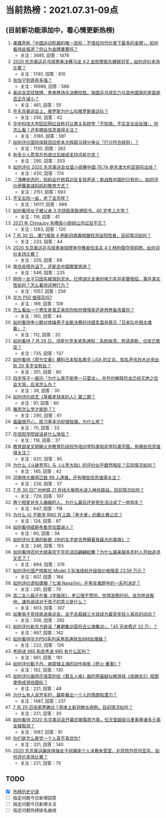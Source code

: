 # 当前热榜：2021.07.31-09点
## (目前新功能添加中，看心情更新热榜)
1. [美媒声称「中国运动机器的唯一目标：不惜任何代价拿下最多的金牌」，如何看待此报道？你认为金牌重要吗？](https://www.zhihu.com/question/476132907)
    * 关注：3685, 回答：1478
2. [2020 东京奥运乒乓球男单决赛马龙 4:2 击败樊振东蝉联冠军，如何评价本场比赛？](https://www.zhihu.com/question/476152530)
    * 关注：1740, 回答：610
3. [张怡宁到底有多强？](https://www.zhihu.com/question/25670519)
    * 关注：16989, 回答：586
4. [奥运会混双银牌、男单两场半决赛险胜，我国乒乓球实力与其他国家的差距是否正在减小？](https://www.zhihu.com/question/475890188)
    * 关注：461, 回答：55
5. [在东京奥运会上，俄罗斯为什么叫俄罗斯奥运队？](https://www.zhihu.com/question/474788650)
    * 关注：250, 回答：42
6. [华中科技大学回应网红自称可以靠关系转学「不知情，不实言论会处理」，你怎么看？还有哪些信息值得关注？](https://www.zhihu.com/question/476070841)
    * 关注：3180, 回答：581
7. [如何评价国际体联回应桥本大辉跳马得分争议「打分符合规则」？](https://www.zhihu.com/question/475979112)
    * 关注：1130, 回答：262
8. [有多少人愿意在热度过后继续支持鸿星尔克？](https://www.zhihu.com/question/475165610)
    * 关注：290, 回答：203
9. [如何评价 2020 东京奥运会女篮小组赛中国 76:74 绝杀澳大利亚提前出线？](https://www.zhihu.com/question/476152355)
    * 关注：420, 回答：174
10. [「浅睡状态时，妈妈会在她耳边反复轻声说：能战胜中国的只有你」，如何评价伊藤美诚妈妈的教育方式？](https://www.zhihu.com/question/475596159)
    * 关注：2151, 回答：693
11. [不交五险一金，老了会怎样？](https://www.zhihu.com/question/383748418)
    * 关注：14117, 回答：989
12. [如何看待女子被父亲 3 次烧毁录取通知书，40 岁考上大学？](https://www.zhihu.com/question/475532931)
    * 关注：116, 回答：41
13. [2021 年 ChinaJoy 有哪些小姐姐让你过目不忘？](https://www.zhihu.com/question/475809233)
    * 关注：1283, 回答：120
14. [7 月 30 日，厦门报告 4 例新冠病毒核酸检测呈阳性者，目前情况如何？](https://www.zhihu.com/question/476017097)
    * 关注：233, 回答：44
15. [2020 东京奥运乒乓球男单铜牌争夺赛奥恰洛夫 4:3 林昀儒夺得铜牌，如何评价本场比赛？](https://www.zhihu.com/question/476142782)
    * 关注：205, 回答：69
16. [南京疫情外溢下，还能去中国哪里旅游？](https://www.zhihu.com/question/475324384)
    * 关注：546, 回答：225
17. [网传一女子只因车被溅到泥水，拦停湖北支援的电力车并索要赔偿，事件真实性如何？怎么看待这种行为？](https://www.zhihu.com/question/475409772)
    * 关注：1057, 回答：256
18. [华为 P50 值得买吗?](https://www.zhihu.com/question/474183526)
    * 关注：199, 回答：109
19. [怎么看出一个男生是真正喜欢你和你慢慢来还是想养鱼吊着你？](https://www.zhihu.com/question/460638382)
    * 关注：160, 回答：44
20. [如何看待李小鹏对体操男子全能决赛的详细复盘并表示「日本队吃相太难看」？](https://www.zhihu.com/question/476106089)
    * 关注：112, 回答：32
21. [如何看待 7 月 29 日，鸿星尔克发紧急通知：系统崩溃，恳请退款，仓库已售空？](https://www.zhihu.com/question/475821906)
    * 关注：735, 回答：137
22. [如何看待《周刊文春》爆料日本知名歌手 LiSA 的丈夫、知名声优铃木达央出轨 20 多岁女粉丝？](https://www.zhihu.com/question/476113959)
    * 关注：351, 回答：80
23. [四岁孩子一直问「为什么我不能养一只雷龙」，并在你解释恐龙已经灭绝之后会大哭，应该怎么办？](https://www.zhihu.com/question/473663955)
    * 关注：39, 回答：30
24. [如何评价综艺《草莓星球来的人》第三期？](https://www.zhihu.com/question/476151929)
    * 关注：97, 回答：60
25. [雅思怎么学才能到 7？](https://www.zhihu.com/question/344010027)
    * 关注：290, 回答：61
26. [画画很开心，练习基本功却很枯燥，为什么呢？](https://www.zhihu.com/question/473190716)
    * 关注：70, 回答：33
27. [在信阳学院就读是什么体验？](https://www.zhihu.com/question/401648957)
    * 关注：118, 回答：37
28. [教育部发文明确义务教育阶段校外培训学科类和非学科类范围，有哪些信息值得关注？](https://www.zhihu.com/question/476051845)
    * 关注：620, 回答：85
29. [为什么《斗破苍穹》与《斗罗大陆》的评价似乎截然相反？实际情况如何？](https://www.zhihu.com/question/475140142)
    * 关注：145, 回答：42
30. [河南特大暴雨已致 99 人遇难，还有哪些信息值得关注？](https://www.zhihu.com/question/475862955)
    * 关注：226, 回答：37
31. [7 月 30 日广州地铁 21 号线大量雨水进入神舟路站，目前情况如何？](https://www.zhihu.com/question/476073591)
    * 关注：729, 回答：107
32. [两个相爱并步入婚姻的人，为什么最后还是把生活过成了一地鸡毛？](https://www.zhihu.com/question/470047774)
    * 关注：647, 回答：118
33. [为什么 iG 不能学 RNG 在上路「养大爹」的赢比赛公式？](https://www.zhihu.com/question/473252442)
    * 关注：124, 回答：87
34. [如何看待威斯布鲁克加盟湖人？](https://www.zhihu.com/question/475980242)
    * 关注：80, 回答：34
35. [如何评价王源的新歌《你的名字是世界瞒着我最大的事情》？](https://www.zhihu.com/question/475792387)
    * 关注：246, 回答：155
36. [如何看待农村大姐喜欢干完农活后翩翩起舞？为什么越来越多农村人开始追求文艺了？](https://www.zhihu.com/question/475426934)
    * 关注：894, 回答：376
37. [如何评价国产特斯拉 Model 3 标准续航升级版价格降至 23.59 万元？](https://www.zhihu.com/question/476028517)
    * 关注：607, 回答：184
38. [如何评价虚拟偶像「七海 Nana7mi」在电车难题中的一系列决定？](https://www.zhihu.com/question/471558134)
    * 关注：281, 回答：70
39. [高二女儿最近在看《羊脂球》，老公很不赞同，觉得浪费时间。该怎样说服他，课外阅读对于孩子的意义是什么？](https://www.zhihu.com/question/473957238)
    * 关注：603, 回答：307
40. [如果电子竞技能进奥运会，会不会超越三大球成为最受年轻人喜欢的运动？](https://www.zhihu.com/question/475438538)
    * 关注：556, 回答：292
41. [如何评价新东方辟谣「暑期集训营将去公海集训」，「45 天收费近 22 万」？](https://www.zhihu.com/question/475294748)
    * 关注：667, 回答：142
42. [如何看待华为P50系列采用高通骁龙888处理器？](https://www.zhihu.com/question/472329804)
    * 关注：222, 回答：126
43. [考研进 985 和高考进 985 有什么区别？](https://www.zhihu.com/question/475784933)
    * 关注：861, 回答：191
44. [如何评价甄子丹、谢霆锋主演的动作电影《怒火·重案》?](https://www.zhihu.com/question/392095390)
    * 关注：192, 回答：130
45. [如何评价画师花噎菜的给《第五人格》画的原画疑似被游戏《纸嫁衣2》抠图使用成游戏图标？](https://www.zhihu.com/question/475046438)
    * 关注：221, 回答：48
46. [为什么有人说开车时，最能看出一个人的情商和潜力？](https://www.zhihu.com/question/465346552)
    * 关注：1487, 回答：237
47. [7 月 29 日张家界确诊 1 例本土新冠肺炎病例，目前情况如何？](https://www.zhihu.com/question/475877074)
    * 关注：221, 回答：30
48. [如何看待 2020 东京奥运会开幕式披露原方案，任天堂超级马里奥等诸多元素全被取消？](https://www.zhihu.com/question/475757800)
    * 关注：1087, 回答：81
49. [你们是怎么察觉一个人喜不喜欢你?](https://www.zhihu.com/question/472856571)
    * 关注：321, 回答：140
50. [2020 东京奥运蹦床体操女子组蹦床个人决赛朱雪莹、刘灵玲包揽冠亚军，如何评价本场比赛？](https://www.zhihu.com/question/476067956)
    * 关注：221, 回答：70
## TODO
* [x] [热榜历史记录](hot_history/AllHot.md)
* [ ] 指定问题今日新增回答
* [ ] 指定问题今日新增关注
* [ ] 指定问题热榜排名曲线
